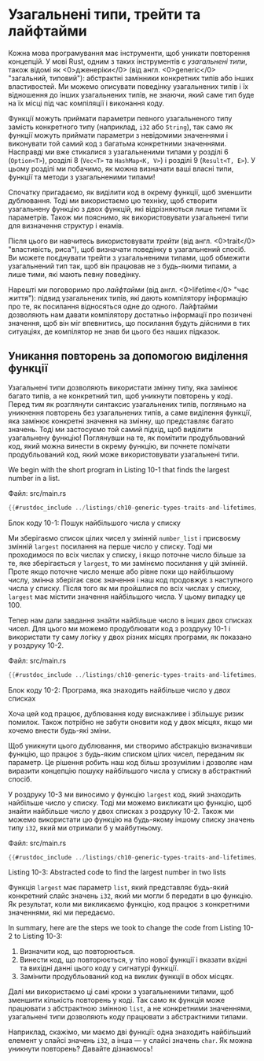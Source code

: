 # Узагальнені типи, трейти та лайфтайми

Кожна мова програмування має інструменти, щоб уникати повторення концепцій. У мові Rust, одним з таких інструментів є *узагальнені типи*, також відомі як <0>дженеріки</0> (від англ. <0>generic</0> "загальний, типовий"): абстрактні замінники конкретних типів або інших властивостей. Ми можемо описувати поведінку узагальнених типів і їх відношення до інших узагальнених типів, не знаючи, який саме тип буде на їх місці під час компіляції і виконання коду.

Функції можуть приймати параметри певного узагальненого типу замість конкретного типу (наприклад, `i32` або `String`), так само як функції можуть приймати параметри з невідомими значеннями і виконувати той самий код з багатьма конкретними значеннями. Насправді ми вже стикалися з узагальненими типами у розділі 6 (`Option<T>`), розділі 8 (`Vec<T>` та `HashMap<K, V>`) і розділі 9 (`Result<T, E>`). У цьому розділі ми побачимо, як можна визначати ваші власні типи, функції та методи з узагальненими типами!

Спочатку пригадаємо, як виділити код в окрему функції, щоб зменшити дублювання. Тоді ми використаємо цю техніку, щоб створити узагальнену функцію з двох функцій, які відрізняються лише типами їх параметрів. Також ми пояснимо, як використовувати узагальнені типи для визначення структур і енамів.

Після цього ви навчитесь використовувати *трейти* (від англ. <0>trait</0> "властивість, риса"), щоб визначати поведінку в узагальнений спосіб. Ви можете поєднувати трейти з узагальненими типами, щоб обмежити узагальнений тип так, щоб він працював не з будь-якими типами, а лише тими, які мають певну поведінку.

Нарешті ми поговоримо про *лайфтайми* (від англ. <0>lifetime</0> "час життя"): підвид узагальнених типів, які дають компілятору інформацію про те, як посилання відносяться одне до одного. Лайфтайми дозволяють нам давати компілятору достатньо інформації про позичені значення, щоб він міг впевнитись, що посилання будуть дійсними в тих ситуаціях, де компілятор не знав би цього без наших підказок.

## Уникання повторень за допомогою виділення функції

Узагальнені типи дозволяють використати змінну типу, яка замінює багато типів, а не конкретний тип, щоб уникнути повторень у коді. Перед тим як розглянути синтаксис узагальнених типів, погляньмо на уникнення повторень без узагальнених типів, а саме виділення функції, яка замінює конкретні значення на змінну, що представляє багато значень. Тоді ми застосуємо той самий підхід, щоб виділити узагальнену функцію! Поглянувши на те, як помітити продубльований код, який можна винести в окрему функцію, ви почнете помічати продубльований код, який може використовувати узагальнені типи.

We begin with the short program in Listing 10-1 that finds the largest number in a list.

<span class="filename">Файл: src/main.rs</span>

```rust
{{#rustdoc_include ../listings/ch10-generic-types-traits-and-lifetimes/listing-10-01/src/main.rs:here}}
```


<span class="caption">Блок коду 10-1: Пошук найбільшого числа у списку</span>

Ми зберігаємо список цілих чисел у змінній `number_list` і присвоєму змінній `largest` посилання на перше число у списку. Тоді ми проходимося по всіх числах у списку, і якщо поточне число більше за те, яке зберігається у `largest`, то ми замінємо посилання у цій змінній. Проте якщо поточне число менше або рівне поки що найбільшому числу, змінна зберігає своє значення і наш код продовжує з наступного числа у списку. Після того як ми пройшлися по всіх числах у списку, `largest` має містити значення найбільшого числа. У цьому випадку це 100.

Тепер нам дали завдання знайти найбільше число в інших двох списках чисел. Для цього ми можемо продублювати код з роздруку 10-1 і використати ту саму логіку у двох різних місцях програми, як показано у роздруку 10-2.

<span class="filename">Файл: src/main.rs</span>

```rust
{{#rustdoc_include ../listings/ch10-generic-types-traits-and-lifetimes/listing-10-02/src/main.rs}}
```


<span class="caption">Блок коду 10-2: Програма, яка знаходить найбільше число у *двох* списках</span>

Хоча цей код працює, дублювання коду виснажливе і збільшує ризик помилок. Також потрібно не забути оновити код у двох місцях, якщо ми хочемо внести будь-які зміни.

Щоб уникнути цього дублювання, ми створимо абстракцію визначивши функцію, що працює з будь-яким списком цілих чисел, переданим як параметр. Це рішення робить наш код більш зрозумілим і дозволяє нам виразити концепцію пошуку найбільшого числа у списку в абстрактний спосіб.

У роздруку 10-3 ми виносимо у функцію `largest` код, який знаходить найбільше число у списку. Тоді ми можемо викликати цю функцію, щоб знайти найбільше число у двох списках з роздруку 10-2. Також ми можемо використати цю функцію на будь-якому іншому списку значень типу `i32`, який ми отримали б у майбутньому.

<span class="filename">Файл: src/main.rs</span>

```rust
{{#rustdoc_include ../listings/ch10-generic-types-traits-and-lifetimes/listing-10-03/src/main.rs:here}}
```


<span class="caption">Listing 10-3: Abstracted code to find the largest number in two lists</span>

Функція `largest` має параметр `list`, який представляє будь-який конкретний слайс значень `i32`, який ми могли б передати в цю функцію. Як результат, коли ми викликаємо функцію, код працює з конкретними значеннями, які ми передаємо.

In summary, here are the steps we took to change the code from Listing 10-2 to Listing 10-3:

1. Визначити код, що повторюється.
2. Винести код, що повторюється, у тіло нової функції і вказати вхідні та вихідні данні цього коду у сигнатурі функції.
3. Замінити продубльований код на виклик функції в обох місцях.

Далі ми використаємо ці самі кроки з узагальненими типами, щоб зменшити кількість повторень у коді. Так само як функція може працювати з абстрактною змінною `list`, а не конкретними значеннями, узагальнені типи дозволяють коду працювати з абстрактними типами.

Наприклад, скажімо, ми маємо дві функції: одна знаходить найбільший елемент у слайсі значень `i32`, а інша — у слайсі значень `char`. Як можна уникнути повторень? Давайте дізнаємось!
